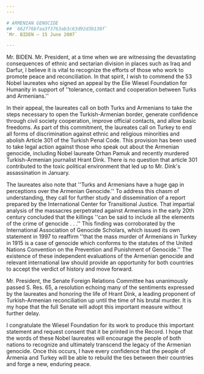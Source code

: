 ```yaml
---
---

# ARMENIAN GENOCIDE
## `662f76bfaa3f3763ab3c63d92d3b138f`
`Mr. BIDEN — 15 June 2007`

---
```



Mr. BIDEN. Mr. President, at a time when we are witnessing the 
devastating consequences of ethnic and sectarian division in places 
such as Iraq and Darfur, I believe it is vital to recognize the efforts 
of those who work to promote peace and reconciliation. In that spirit, 
I wish to commend the 53 Nobel laureates who signed an appeal by the 
Elie Wiesel Foundation for Humanity in support of ''tolerance, contact 
and cooperation between Turks and Armenians.''

In their appeal, the laureates call on both Turks and Armenians to 
take the steps necessary to open the Turkish-Armenian border, generate 
confidence through civil society cooperation, improve official 
contacts, and allow basic freedoms. As part of this commitment, the 
laureates call on Turkey to end all forms of discrimination against 
ethnic and religious minorities and abolish Article 301 of the Turkish 
Penal Code. This provision has been used to take legal action against 
those who speak out about the Armenian genocide, including Nobel 
laureate Orhan Pamuk and recently murdered Turkish-Armenian journalist 
Hrant Dink. There is no question that article 301 contributed to the 
toxic political environment that led up to Mr. Dink's assassination in 
January.

The laureates also note that ''Turks and Armenians have a huge gap in 
perceptions over the Armenian Genocide.'' To address this chasm of 
understanding, they call for further study and dissemination of a 
report prepared by the International Center for Transitional Justice. 
That impartial analysis of the massacres perpetrated against Armenians 
in the early 20th century concluded that the killings ''can be said to 
include all the elements of the crime of genocide . . .'' This finding 
was corroborated by the International Association of Genocide Scholars, 
which issued its own statement in 1997 to reaffirm ''that the mass 
murder of Armenians in Turkey in 1915 is a case of genocide which 
conforms to the statutes of the United Nations Convention on the 
Prevention and Punishment of Genocide.'' The existence of these 
independent evaluations of the Armenian genocide and relevant 
international law should provide an opportunity for both countries to 
accept the verdict of history and move forward.

Mr. President, the Senate Foreign Relations Committee has unanimously 
passed S. Res. 65, a resolution echoing many of the sentiments 
expressed by the laureates and honoring the life of Hrant Dink, a 
leading proponent of Turkish-Armenian reconciliation up until the time 
of his brutal murder. It is my hope that the full Senate will adopt 
this important measure without further delay.

I congratulate the Wiesel Foundation for its work to produce this 
important statement and request consent that it be printed in the 
Record. I hope that the words of these Nobel laureates will encourage 
the people of both nations to recognize and ultimately transcend the 
legacy of the Armenian genocide. Once this occurs, I have every 
confidence that the people of Armenia and Turkey will be able to 
rebuild the ties between their countries and forge a new, enduring 
peace.